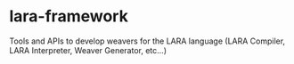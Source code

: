 # lara-framework
Tools and APIs to develop weavers for the LARA language (LARA Compiler, LARA Interpreter, Weaver Generator, etc...)

